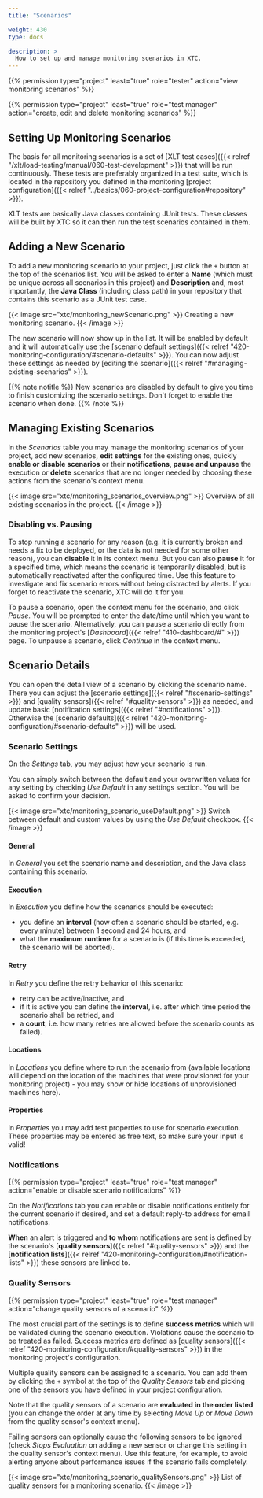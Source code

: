 ```yaml
---
title: "Scenarios"

weight: 430
type: docs

description: >
  How to set up and manage monitoring scenarios in XTC.
---
```


{{% permission type="project" least="true" role="tester" action="view monitoring scenarios" %}}

{{% permission type="project" least="true" role="test manager" action="create, edit and delete monitoring scenarios" %}}

## Setting Up Monitoring Scenarios

The basis for all monitoring scenarios is a set of [XLT test cases]({{< relref "/xlt/load-testing/manual/060-test-development" >}}) that will be run continuously. These tests are preferably organized in a test suite, which is located in the repository you defined in the monitoring [project configuration]({{< relref "../basics/060-project-configuration#repository" >}}). 

XLT tests are basically Java classes containing JUnit tests. These classes will be built by XTC so it can then run the test scenarios contained in them.

## Adding a New Scenario

To add a new monitoring scenario to your project, just click the `+` button at the top of the scenarios list. You will be asked to enter a **Name** (which must be unique across all scenarios in this project) and **Description** and, most importantly, the **Java Class** (including class path) in your repository that contains this scenario as a JUnit test case. 

{{< image src="xtc/monitoring_newScenario.png" >}}
Creating a new monitoring scenario.
{{< /image >}}  

The new scenario will now show up in the list. It will be enabled by default and it will automatically use the [scenario default settings]({{< relref "420-monitoring-configuration/#scenario-defaults" >}}). You can now adjust these settings as needed by [editing the scenario]({{< relref "#managing-existing-scenarios" >}}). 

{{% note notitle %}}
New scenarios are disabled by default to give you time to finish customizing the scenario settings. Don't forget to enable the scenario when done.
{{% /note %}}

## Managing Existing Scenarios

In the _Scenarios_ table you may manage the monitoring scenarios of your project, add new scenarios, **edit settings** for the existing ones, quickly **enable or disable scenarios** or their **notifications**, **pause and unpause** the execution or **delete** scenarios that are no longer needed by choosing these actions from the scenario's context menu.

{{< image src="xtc/monitoring_scenarios_overview.png" >}}
Overview of all existing scenarios in the project.
{{< /image >}}

### Disabling vs. Pausing

To stop running a scenario for any reason (e.g. it is currently broken and needs a fix to be deployed, or the data is not needed for some other reason), you can **disable** it in its context menu. But you can also **pause** it for a specified time, which means the scenario is temporarily disabled, but is automatically reactivated after the configured time. Use this feature to investigate and fix scenario errors without being distracted by alerts. If you forget to reactivate the scenario, XTC will do it for you.

To pause a scenario, open the context menu for the scenario, and click *Pause*. You will be prompted to enter the date/time until which you want to pause the scenario. Alternatively, you can pause a scenario directly from the monitoring project's [*Dashboard*]({{< relref "410-dashboard/#" >}}) page. To unpause a scenario, click *Continue* in the context menu.

## Scenario Details

You can open the detail view of a scenario by clicking the scenario name. There you can adjust the [scenario settings]({{< relref "#scenario-settings" >}}) and [quality sensors]({{< relref "#quality-sensors" >}}) as needed, and update basic [notification settings]({{< relref "#notifications" >}}). Otherwise the [scenario defaults]({{< relref "420-monitoring-configuration/#scenario-defaults" >}}) will be used. 

### Scenario Settings

On the _Settings_ tab, you may adjust how your scenario is run. 

You can simply switch between the default and your overwritten values for any setting by checking _Use Default_ in any settings section. You will be asked to confirm your decision.

{{< image src="xtc/monitoring_scenario_useDefault.png" >}}
Switch between default and custom values by using the _Use Default_ checkbox.
{{< /image >}}

#### General 

In _General_ you set the scenario name and description, and the Java class containing this scenario. 

#### Execution

In _Execution_ you define how the scenarios should be executed: 
* you define an **interval** (how often a scenario should be started, e.g. every minute) between 1 second and 24 hours, and
* what the **maximum runtime** for a scenario is (if this time is exceeded, the scenario will be aborted).

#### Retry

In _Retry_ you define the retry behavior of this scenario:
* retry can be active/inactive, and
* if it is active you can define the **interval**, i.e. after which time period the scenario shall be retried, and 
* a **count**, i.e. how many retries are allowed before the scenario counts as failed).

#### Locations

In _Locations_ you define where to run the scenario from (available locations will depend on the location of the machines that were provisioned for your monitoring project) - you may show or hide locations of unprovisioned machines here).

#### Properties

In _Properties_ you may add test properties to use for scenario execution. These properties may be entered as free text, so make sure your input is valid!

### Notifications

{{% permission type="project" least="true" role="test manager" action="enable or disable scenario notifications" %}}

On the _Notifications_ tab you can enable or disable notifications entirely for the current scenario if desired, and set a default reply-to address for email notifications. 

**When** an alert is triggered and **to whom** notifications are sent is defined by the scenario's [**quality sensors**]({{< relref "#quality-sensors" >}}) and the [**notification lists**]({{< relref "420-monitoring-configuration/#notification-lists" >}}) these sensors are linked to. 

### Quality Sensors

{{% permission type="project" least="true" role="test manager" action="change quality sensors of a scenario" %}}

The most crucial part of the settings is to define **success metrics** which will be validated during the scenario execution. Violations cause the scenario to be treated as failed. Success metrics are defined as [quality sensors]({{< relref "420-monitoring-configuration/#quality-sensors" >}}) in the monitoring project's configuration. 

Multiple quality sensors can be assigned to a scenario. You can add them by clicking the `+` symbol at the top of the _Quality Sensors_ tab and picking one of the sensors you have defined in your project configuration.

Note that the quality sensors of a scenario are **evaluated in the order listed** (you can change the order at any time by selecting _Move Up_ or _Move Down_ from the quality sensor's context menu).

Failing sensors can optionally cause the following sensors to be ignored (check _Stops Evaluation_ on adding a new sensor or change this setting in the quality sensor's context menu). Use this feature, for example, to avoid alerting anyone about performance issues if the scenario fails completely.

{{< image src="xtc/monitoring_scenario_qualitySensors.png" >}}
List of quality sensors for a monitoring scenario.
{{< /image >}}